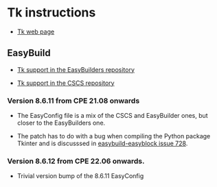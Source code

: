# Tk instructions

  * [Tk web page](https://tcl.tk/)

## EasyBuild

  * [Tk support in the EasyBuilders repository](https://github.com/easybuilders/easybuild-easyconfigs/tree/develop/easybuild/easyconfigs/t/Tk)

  * [Tk support in the CSCS repository](https://github.com/eth-cscs/production/tree/master/easybuild/easyconfigs/t/Tk)


### Version 8.6.11 from CPE 21.08 onwards

  * The EasyConfig file is a mix of the CSCS and EasyBuilder ones, but closer
    to the EasyBuilders one.

  * The patch has to do with a bug when compiling the Python package Tkinter
    and is discusssed in [easybuild-easyblock issue 728](https://github.com/easybuilders/easybuild-easyblocks/issues/728).

### Version 8.6.12 from CPE 22.06 onwards.

  * Trivial version bump of the 8.6.11 EasyConfig

